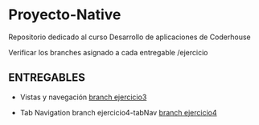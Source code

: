 # Proyecto-Native
Repositorio dedicado al curso Desarrollo de aplicaciones de Coderhouse


Verificar los branches asignado a cada entregable /ejercicio


## ENTREGABLES
- Vistas y navegación [branch ejercicio3](https://github.com/dariolacuesta/Proyecto-Native/tree/ejercicio3)

- Tab Navigation branch ejercicio4-tabNav [branch ejercicio4](https://github.com/dariolacuesta/Proyecto-Native/tree/ejercicio4-tabNav)
